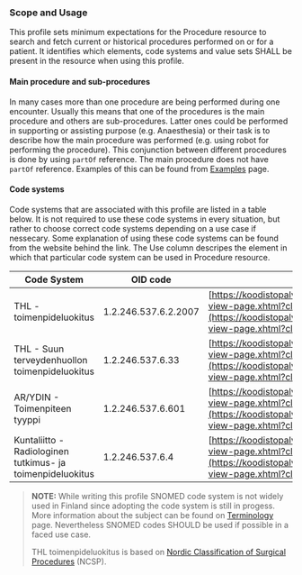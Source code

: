 ### Scope and Usage

This profile sets minimum expectations for the Procedure resource to search and fetch current or
historical procedures performed on or for a patient. It identifies which elements, code systems and
value sets SHALL be present in the resource when using this profile.

#### Main procedure and sub-procedures

In many cases more than one procedure are being performed during one encounter. Usually this means
that one of the procedures is the main procedure and others are sub-procedures. Latter ones could
be performed in supporting or assisting purpose (e.g. Anaesthesia) or their task is to describe how
the main procedure was performed (e.g. using robot for performing the procedure). This conjunction
between different procedures is done by using `partOf` reference. The main procedure does not have
`partOf` reference. Examples of this can be found from [Examples](./examples.html#Procedure) page.

#### Code systems

Code systems that are associated with this profile are listed in a table below. It is not required
to use these code systems in every situation, but rather to choose correct code systems depending
on a use case if nessecary. Some explanation of using these code systems can be found from the
website behind the link. The Use column descripes the element in which that particular code system
can be used in Procedure resource.

| Code System              | OID code        | Link          | Use |
|--------------------------|-----------------|-----------------------------------------------------------------------|------|
| THL - toimenpideluokitus | 1.2.246.537.6.2.2007 | [https://koodistopalvelu.kanta.fi/codeserver/pages/classification-view-page.xhtml?classificationKey=57&versionKey=119](https://koodistopalvelu.kanta.fi/codeserver/pages/classification-view-page.xhtml?classificationKey=57&versionKey=119) | `Procedure.code` | 
| THL - Suun terveydenhuollon toimenpideluokitus | 1.2.246.537.6.33 | [https://koodistopalvelu.kanta.fi/codeserver/pages/classification-view-page.xhtml?classificationKey=58&versionKey=79](https://koodistopalvelu.kanta.fi/codeserver/pages/classification-view-page.xhtml?classificationKey=58&versionKey=79) | `Procedure.code` |
| AR/YDIN - Toimenpiteen tyyppi | 1.2.246.537.6.601 | [https://koodistopalvelu.kanta.fi/codeserver/pages/classification-view-page.xhtml?classificationKey=763&versionKey=903](https://koodistopalvelu.kanta.fi/codeserver/pages/classification-view-page.xhtml?classificationKey=763&versionKey=903) | `Procedure.code` |
| Kuntaliitto - Radiologinen tutkimus- ja toimenpideluokitus | 1.2.246.537.6.4 | [https://koodistopalvelu.kanta.fi/codeserver/pages/classification-view-page.xhtml?classificationKey=44&versionKey=118](https://koodistopalvelu.kanta.fi/codeserver/pages/classification-view-page.xhtml?classificationKey=44&versionKey=118) | `Procedure.code` |

<blockquote class="stu-note">
<p><strong>NOTE:</strong> While writing this profile SNOMED code system is not widely used in
Finland since adopting the code system is still in progess. More information about the subject can
be found on <a href="./terminology.html#snomed-ct">Terminology</a> page. Nevertheless SNOMED codes
SHOULD be used if possible in a faced use case.</p>
<p>THL toimenpideluokitus is based on <a
href="https://norden.diva-portal.org/smash/get/diva2:970547/FULLTEXT01.pdf">Nordic Classification
of Surgical Procedures</a> (NCSP).</p>
</blockquote>
